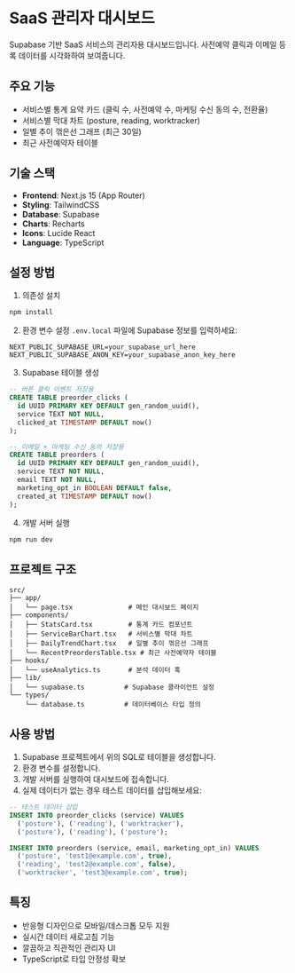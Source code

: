 # SaaS 관리자 대시보드

Supabase 기반 SaaS 서비스의 관리자용 대시보드입니다. 사전예약 클릭과 이메일 등록 데이터를 시각화하여 보여줍니다.

## 주요 기능

- 서비스별 통계 요약 카드 (클릭 수, 사전예약 수, 마케팅 수신 동의 수, 전환율)
- 서비스별 막대 차트 (posture, reading, worktracker)
- 일별 추이 꺾은선 그래프 (최근 30일)
- 최근 사전예약자 테이블

## 기술 스택

- **Frontend**: Next.js 15 (App Router)
- **Styling**: TailwindCSS
- **Database**: Supabase
- **Charts**: Recharts
- **Icons**: Lucide React
- **Language**: TypeScript

## 설정 방법

1. 의존성 설치
```bash
npm install
```

2. 환경 변수 설정
`.env.local` 파일에 Supabase 정보를 입력하세요:
```
NEXT_PUBLIC_SUPABASE_URL=your_supabase_url_here
NEXT_PUBLIC_SUPABASE_ANON_KEY=your_supabase_anon_key_here
```

3. Supabase 테이블 생성
```sql
-- 버튼 클릭 이벤트 저장용
CREATE TABLE preorder_clicks (
  id UUID PRIMARY KEY DEFAULT gen_random_uuid(),
  service TEXT NOT NULL,
  clicked_at TIMESTAMP DEFAULT now()
);

-- 이메일 + 마케팅 수신 동의 저장용
CREATE TABLE preorders (
  id UUID PRIMARY KEY DEFAULT gen_random_uuid(),
  service TEXT NOT NULL,
  email TEXT NOT NULL,
  marketing_opt_in BOOLEAN DEFAULT false,
  created_at TIMESTAMP DEFAULT now()
);
```

4. 개발 서버 실행
```bash
npm run dev
```

## 프로젝트 구조

```
src/
├── app/
│   └── page.tsx              # 메인 대시보드 페이지
├── components/
│   ├── StatsCard.tsx         # 통계 카드 컴포넌트
│   ├── ServiceBarChart.tsx   # 서비스별 막대 차트
│   ├── DailyTrendChart.tsx   # 일별 추이 꺾은선 그래프
│   └── RecentPreordersTable.tsx # 최근 사전예약자 테이블
├── hooks/
│   └── useAnalytics.ts       # 분석 데이터 훅
├── lib/
│   └── supabase.ts          # Supabase 클라이언트 설정
└── types/
    └── database.ts          # 데이터베이스 타입 정의
```

## 사용 방법

1. Supabase 프로젝트에서 위의 SQL로 테이블을 생성합니다.
2. 환경 변수를 설정합니다.
3. 개발 서버를 실행하여 대시보드에 접속합니다.
4. 실제 데이터가 없는 경우 테스트 데이터를 삽입해보세요:

```sql
-- 테스트 데이터 삽입
INSERT INTO preorder_clicks (service) VALUES 
  ('posture'), ('reading'), ('worktracker'),
  ('posture'), ('reading'), ('posture');

INSERT INTO preorders (service, email, marketing_opt_in) VALUES 
  ('posture', 'test1@example.com', true),
  ('reading', 'test2@example.com', false),
  ('worktracker', 'test3@example.com', true);
```

## 특징

- 반응형 디자인으로 모바일/데스크톱 모두 지원
- 실시간 데이터 새로고침 기능
- 깔끔하고 직관적인 관리자 UI
- TypeScript로 타입 안정성 확보
